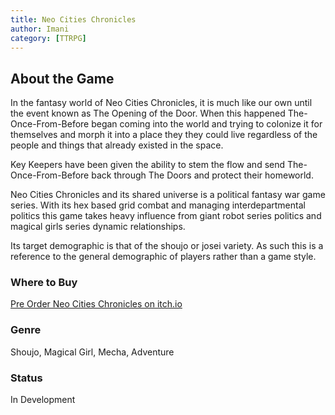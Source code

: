 ```yaml
---
title: Neo Cities Chronicles
author: Imani
category: [TTRPG]
---
```


## About the Game
In the fantasy world of Neo Cities Chronicles, it is much like our own until the event known as The Opening of the Door. When this happened The-Once-From-Before began coming into the world and trying to colonize it for themselves and morph it into a place they they could live regardless of the people and things that already existed in the space. 

Key Keepers have been given the ability to stem the flow and send The-Once-From-Before back through The Doors and protect their homeworld. 

Neo Cities Chronicles and its shared universe is a political fantasy war game series. With its hex based grid combat and managing interdepartmental politics this game takes heavy influence from giant robot series politics and magical girls series dynamic relationships. 

Its target demographic is that of the shoujo or josei variety. As such this is a reference to the general demographic of players rather than a game style. 

### Where to Buy
[Pre Order Neo Cities Chronicles on itch.io](https://margaretcatter.itch.io/neo-cities-chronicles)

### Genre
Shoujo, Magical Girl, Mecha, Adventure

### Status
In Development
<!-- ### Updated -->
